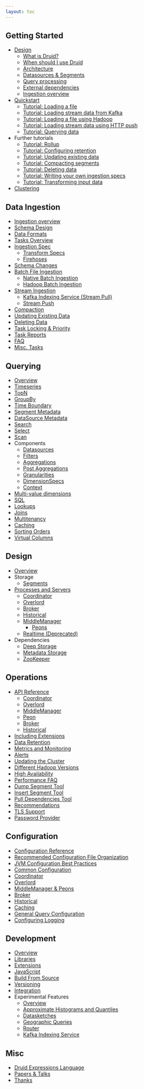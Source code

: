 ```yaml
---
layout: toc
---
```


<!--
  ~ Licensed to the Apache Software Foundation (ASF) under one
  ~ or more contributor license agreements.  See the NOTICE file
  ~ distributed with this work for additional information
  ~ regarding copyright ownership.  The ASF licenses this file
  ~ to you under the Apache License, Version 2.0 (the
  ~ "License"); you may not use this file except in compliance
  ~ with the License.  You may obtain a copy of the License at
  ~
  ~   http://www.apache.org/licenses/LICENSE-2.0
  ~
  ~ Unless required by applicable law or agreed to in writing,
  ~ software distributed under the License is distributed on an
  ~ "AS IS" BASIS, WITHOUT WARRANTIES OR CONDITIONS OF ANY
  ~ KIND, either express or implied.  See the License for the
  ~ specific language governing permissions and limitations
  ~ under the License.
  -->

## Getting Started
  * [Design](/docs/VERSION/design/index.html)
    * [What is Druid?](/docs/VERSION/design/index.html#what-is-druid)
    * [When should I use Druid](/docs/VERSION/design/index.html#when-to-use-druid)
    * [Architecture](/docs/VERSION/design/index.html#architecture)
    * [Datasources & Segments](/docs/VERSION/design/index.html#datasources-and-segments)
    * [Query processing](/docs/VERSION/design/index.html#query-processing)
    * [External dependencies](/docs/VERSION/design/index.html#external-dependencies)
    * [Ingestion overview](/docs/VERSION/ingestion/index.html)
  * [Quickstart](/docs/VERSION/tutorials/index.html)
    * [Tutorial: Loading a file](/docs/VERSION/tutorials/tutorial-batch.html)
    * [Tutorial: Loading stream data from Kafka](/docs/VERSION/tutorials/tutorial-kafka.html)
    * [Tutorial: Loading a file using Hadoop](/docs/VERSION/tutorials/tutorial-batch-hadoop.html)
    * [Tutorial: Loading stream data using HTTP push](/docs/VERSION/tutorials/tutorial-tranquility.html)
    * [Tutorial: Querying data](/docs/VERSION/tutorials/tutorial-query.html)
  * Further tutorials
    * [Tutorial: Rollup](/docs/VERSION/tutorials/tutorial-rollup.html)
    * [Tutorial: Configuring retention](/docs/VERSION/tutorials/tutorial-retention.html)
    * [Tutorial: Updating existing data](/docs/VERSION/tutorials/tutorial-update-data.html)
    * [Tutorial: Compacting segments](/docs/VERSION/tutorials/tutorial-compaction.html)
    * [Tutorial: Deleting data](/docs/VERSION/tutorials/tutorial-delete-data.html)
    * [Tutorial: Writing your own ingestion specs](/docs/VERSION/tutorials/tutorial-ingestion-spec.html)
    * [Tutorial: Transforming input data](/docs/VERSION/tutorials/tutorial-transform-spec.html)
  * [Clustering](/docs/VERSION/tutorials/cluster.html)

## Data Ingestion
  * [Ingestion overview](/docs/VERSION/ingestion/index.html)
  * [Schema Design](/docs/VERSION/ingestion/schema-design.html)
  * [Data Formats](/docs/VERSION/ingestion/data-formats.html)
  * [Tasks Overview](/docs/VERSION/ingestion/tasks.html)
  * [Ingestion Spec](/docs/VERSION/ingestion/ingestion-spec.html)
    * [Transform Specs](/docs/VERSION/ingestion/transform-spec.html)
    * [Firehoses](/docs/VERSION/ingestion/firehose.html)
  * [Schema Changes](/docs/VERSION/ingestion/schema-changes.html)
  * [Batch File Ingestion](/docs/VERSION/ingestion/batch-ingestion.html)
    * [Native Batch Ingestion](/docs/VERSION/ingestion/native_tasks.html)
    * [Hadoop Batch Ingestion](/docs/VERSION/ingestion/hadoop.html)
  * [Stream Ingestion](/docs/VERSION/ingestion/stream-ingestion.html)
    * [Kafka Indexing Service (Stream Pull)](/docs/VERSION/development/extensions-core/kafka-ingestion.html)
    * [Stream Push](/docs/VERSION/ingestion/stream-push.html)
  * [Compaction](/docs/VERSION/ingestion/compaction.html)
  * [Updating Existing Data](/docs/VERSION/ingestion/update-existing-data.html)
  * [Deleting Data](/docs/VERSION/ingestion/delete-data.html)
  * [Task Locking & Priority](/docs/VERSION/ingestion/locking-and-priority.html)
  * [Task Reports](/docs/VERSION/ingestion/reports.html)
  * [FAQ](/docs/VERSION/ingestion/faq.html)
  * [Misc. Tasks](/docs/VERSION/ingestion/misc-tasks.html)

## Querying
  * [Overview](/docs/VERSION/querying/querying.html)
  * [Timeseries](/docs/VERSION/querying/timeseriesquery.html)
  * [TopN](/docs/VERSION/querying/topnquery.html)
  * [GroupBy](/docs/VERSION/querying/groupbyquery.html)
  * [Time Boundary](/docs/VERSION/querying/timeboundaryquery.html)
  * [Segment Metadata](/docs/VERSION/querying/segmentmetadataquery.html)
  * [DataSource Metadata](/docs/VERSION/querying/datasourcemetadataquery.html)
  * [Search](/docs/VERSION/querying/searchquery.html)
  * [Select](/docs/VERSION/querying/select-query.html)
  * [Scan](/docs/VERSION/querying/scan-query.html)
  * Components
    * [Datasources](/docs/VERSION/querying/datasource.html)
    * [Filters](/docs/VERSION/querying/filters.html)
    * [Aggregations](/docs/VERSION/querying/aggregations.html)
    * [Post Aggregations](/docs/VERSION/querying/post-aggregations.html)
    * [Granularities](/docs/VERSION/querying/granularities.html)
    * [DimensionSpecs](/docs/VERSION/querying/dimensionspecs.html)
    * [Context](/docs/VERSION/querying/query-context.html)
  * [Multi-value dimensions](/docs/VERSION/querying/multi-value-dimensions.html)
  * [SQL](/docs/VERSION/querying/sql.html)
  * [Lookups](/docs/VERSION/querying/lookups.html)
  * [Joins](/docs/VERSION/querying/joins.html)
  * [Multitenancy](/docs/VERSION/querying/multitenancy.html)
  * [Caching](/docs/VERSION/querying/caching.html)
  * [Sorting Orders](/docs/VERSION/querying/sorting-orders.html)
  * [Virtual Columns](/docs/VERSION/querying/virtual-columns.html)

## Design
  * [Overview](/docs/VERSION/design/index.html)
  * Storage
    * [Segments](/docs/VERSION/design/segments.html)
  * [Processes and Servers](/docs/VERSION/design/processes.html)
    * [Coordinator](/docs/VERSION/design/coordinator.html)
    * [Overlord](/docs/VERSION/design/overlord.html)
    * [Broker](/docs/VERSION/design/broker.html)
    * [Historical](/docs/VERSION/design/historical.html)
    * [MiddleManager](/docs/VERSION/design/middlemanager.html)
      * [Peons](/docs/VERSION/design/peons.html)
    * [Realtime (Deprecated)](/docs/VERSION/design/realtime.html)
  * Dependencies
    * [Deep Storage](/docs/VERSION/dependencies/deep-storage.html)
    * [Metadata Storage](/docs/VERSION/dependencies/metadata-storage.html)
    * [ZooKeeper](/docs/VERSION/dependencies/zookeeper.html)

## Operations
  * [API Reference](/docs/VERSION/operations/api-reference.html)
    * [Coordinator](/docs/VERSION/operations/api-reference.html#coordinator)
    * [Overlord](/docs/VERSION/operations/api-reference.html#overlord)
    * [MiddleManager](/docs/VERSION/operations/api-reference.html#middlemanager)
    * [Peon](/docs/VERSION/operations/api-reference.html#peon)
    * [Broker](/docs/VERSION/operations/api-reference.html#broker)
    * [Historical](/docs/VERSION/operations/api-reference.html#historical)
  * [Including Extensions](/docs/VERSION/operations/including-extensions.html)
  * [Data Retention](/docs/VERSION/operations/rule-configuration.html)
  * [Metrics and Monitoring](/docs/VERSION/operations/metrics.html)
  * [Alerts](/docs/VERSION/operations/alerts.html)
  * [Updating the Cluster](/docs/VERSION/operations/rolling-updates.html)
  * [Different Hadoop Versions](/docs/VERSION/operations/other-hadoop.html)
  * [High Availability](/docs/VERSION/operations/high-availability.html)
  * [Performance FAQ](/docs/VERSION/operations/performance-faq.html)
  * [Dump Segment Tool](/docs/VERSION/operations/dump-segment.html)
  * [Insert Segment Tool](/docs/VERSION/operations/insert-segment-to-db.html)
  * [Pull Dependencies Tool](/docs/VERSION/operations/pull-deps.html)
  * [Recommendations](/docs/VERSION/operations/recommendations.html)
  * [TLS Support](/docs/VERSION/operations/tls-support.html)
  * [Password Provider](/docs/VERSION/operations/password-provider.html)

## Configuration
  * [Configuration Reference](/docs/VERSION/configuration/index.html)
  * [Recommended Configuration File Organization](/docs/VERSION/configuration/index.html#recommended-configuration-file-organization)
  * [JVM Configuration Best Practices](/docs/VERSION/configuration/index.html#jvm-configuration-best-practices)
  * [Common Configuration](/docs/VERSION/configuration/index.html#common-configurations)
  * [Coordinator](/docs/VERSION/configuration/index.html#coordinator)
  * [Overlord](/docs/VERSION/configuration/index.html#overlord)
  * [MiddleManager & Peons](/docs/VERSION/configuration/index.html#middle-manager-and-peons)
  * [Broker](/docs/VERSION/configuration/index.html#broker)
  * [Historical](/docs/VERSION/configuration/index.html#historical)
  * [Caching](/docs/VERSION/configuration/index.html#cache-configuration)
  * [General Query Configuration](/docs/VERSION/configuration/index.html#general-query-configuration)
  * [Configuring Logging](/docs/VERSION/configuration/logging.html)
  
## Development
  * [Overview](/docs/VERSION/development/overview.html)
  * [Libraries](/docs/VERSION/development/libraries.html)
  * [Extensions](/docs/VERSION/development/extensions.html)
  * [JavaScript](/docs/VERSION/development/javascript.html)
  * [Build From Source](/docs/VERSION/development/build.html)
  * [Versioning](/docs/VERSION/development/versioning.html)
  * [Integration](/docs/VERSION/development/integrating-druid-with-other-technologies.html)
  * Experimental Features
    * [Overview](/docs/VERSION/development/experimental.html)
    * [Approximate Histograms and Quantiles](/docs/VERSION/development/extensions-core/approximate-histograms.html)
    * [Datasketches](/docs/VERSION/development/extensions-core/datasketches-extension.html)
    * [Geographic Queries](/docs/VERSION/development/geo.html)
    * [Router](/docs/VERSION/development/router.html)
    * [Kafka Indexing Service](/docs/VERSION/development/extensions-core/kafka-ingestion.html)

## Misc
  * [Druid Expressions Language](/docs/VERSION/misc/math-expr.html)
  * [Papers & Talks](/docs/VERSION/misc/papers-and-talks.html)
  * [Thanks](/thanks.html)
